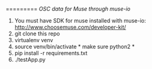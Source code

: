 =========
*OSC data for Muse through muse-io*

1. You must have SDK for muse installed with muse-io: http://www.choosemuse.com/developer-kit/
2. git clone this repo
3. virtualenv venv
4. source venv/bin/activate * make sure python2 *
5. pip install -r requirements.txt
6. ./testApp.py
> 
